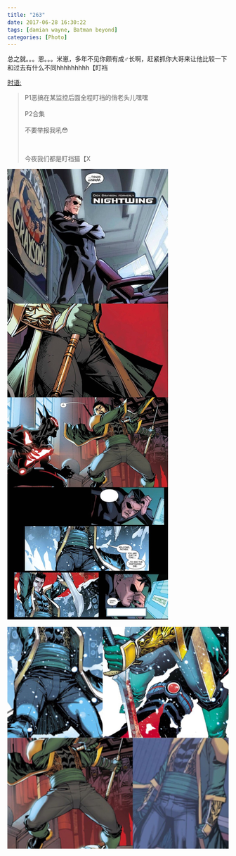 ```yaml
---
title: "263"
date: 2017-06-28 16:30:22
tags: [damian wayne, Batman beyond]
categories: [Photo]
---
```


<p>总之就。。。恩。。。米崽，多年不见你颇有成♂长啊，赶紧抓你大哥来让他比较一下和过去有什么不同hhhhhhhhh【盯裆</p> 
<p reblogfrom="reblogfrom"  ><a target="_blank" href="http://824531.lofter.com/post/1d39b476_105a1903"  >时语:</a></p> 
<blockquote> 
 <p>P1恶搞在某监控后面全程盯裆的俏老头儿嘿嘿<br /><br />P2合集&nbsp;<br /><br />不要举报我吼😳</p> 
 <p><br /></p> 
 <p>今夜我们都是盯裆猫【X</p> 
</blockquote>

![](https://raw.githubusercontent.com/alicewish/meowchain247/master/img_TldMUXhSNkZyMG1sZzVNMERpU0Z1K1BtNWFsSHdza21NMDFTUDErUDNoTWl6c2RzY0hmMlB3PT0.jpg)

![](https://raw.githubusercontent.com/alicewish/meowchain247/master/img_TldMUXhSNkZyMG1sZzVNMERpU0Z1NVRiZ3ZLd3FhSFNnb3BjenBzWmR1dmwrZEZBV0pIODNnPT0.jpg)